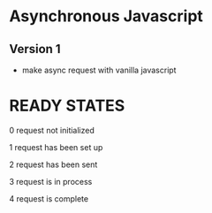 # Asynchronous Javascript

## Version 1
- make async request with vanilla javascript



# READY STATES

0 request not initialized

1 request has been set up

2 request has been sent

3 request is in process

4 request is complete